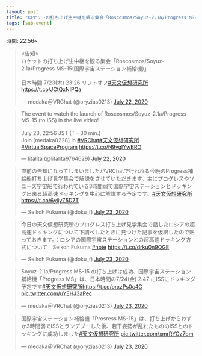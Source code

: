 ```yaml
---
layout: post
title: "ロケットの打ち上げ生中継を観る集会「Roscosmos/Soyuz-2.1a/Progress MS-15(国際宇宙ステーション補給機)」"
tags: [sub-event]
---
```


時間: 22:56~

<blockquote class="twitter-tweet" data-theme="dark"><p lang="ja" dir="ltr">&lt;告知&gt;<br> ロケットの打ち上げ生中継を観る集会「Roscosmos/Soyuz-2.1a/Progress MS-15(国際宇宙ステーション補給機)」<br><br>日本時間 7/23(木) 23:26 リフトオフ<a href="https://twitter.com/hashtag/%E5%A4%A9%E6%96%87%E4%BB%AE%E6%83%B3%E7%A0%94%E7%A9%B6%E6%89%80?src=hash&amp;ref_src=twsrc%5Etfw">#天文仮想研究所</a><a href="https://t.co/JCtQxNIPQa">https://t.co/JCtQxNIPQa</a></p>&mdash; medaka＠VRChat (@oryzias0213) <a href="https://twitter.com/oryzias0213/status/1285874922993053697?ref_src=twsrc%5Etfw">July 22, 2020</a></blockquote> <script async src="https://platform.twitter.com/widgets.js" charset="utf-8"></script>

<blockquote class="twitter-tweet" data-theme="dark"><p lang="en" dir="ltr">The event to watch the launch of Roscosmos/Soyuz-2.1a/Progress MS-15 (to ISS) in the live video!<br><br>July 23, 22:56 JST (T - 30 min.)<br>Join [medaka0228] in <a href="https://twitter.com/hashtag/VRChat?src=hash&amp;ref_src=twsrc%5Etfw">#VRChat</a><a href="https://twitter.com/hashtag/%E5%A4%A9%E6%96%87%E4%BB%AE%E6%83%B3%E7%A0%94%E7%A9%B6%E6%89%80?src=hash&amp;ref_src=twsrc%5Etfw">#天文仮想研究所</a> <a href="https://twitter.com/hashtag/VirtualSpaceProgram?src=hash&amp;ref_src=twsrc%5Etfw">#VirtualSpaceProgram</a> <a href="https://t.co/N9vglYwBRO">https://t.co/N9vglYwBRO</a></p>&mdash; litalita (@litalita9764629) <a href="https://twitter.com/litalita9764629/status/1285895733338497024?ref_src=twsrc%5Etfw">July 22, 2020</a></blockquote> <script async src="https://platform.twitter.com/widgets.js" charset="utf-8"></script>

<blockquote class="twitter-tweet" data-theme="dark"><p lang="ja" dir="ltr">直前の告知になってしまいましたがVRChatで行われる今晩のProgress補給船打ち上げ見学集会で解説をさせていただきます。主にプログレスやソユーズ宇宙船で行われている3時間弱で国際宇宙ステーションとドッキング出来る超高速ドッキングを中心に解説する予定です。<a href="https://twitter.com/hashtag/%E5%A4%A9%E6%96%87%E4%BB%AE%E6%83%B3%E7%A0%94%E7%A9%B6%E6%89%80?src=hash&amp;ref_src=twsrc%5Etfw">#天文仮想研究所</a> <a href="https://t.co/6yiiyZ5D7T">https://t.co/6yiiyZ5D7T</a></p>&mdash; Seikoh Fukuma (@doku_f) <a href="https://twitter.com/doku_f/status/1286217242577735680?ref_src=twsrc%5Etfw">July 23, 2020</a></blockquote> <script async src="https://platform.twitter.com/widgets.js" charset="utf-8"></script>

<blockquote class="twitter-tweet" data-theme="dark"><p lang="ja" dir="ltr">今日の天文仮想研究所のプログレス打ち上げ見学集会で話したロシアの超高速ドッキングについて下調べしたときに見つけた記事を仮訳したので貼っておきます。：ロシアの国際宇宙ステーションとの超高速ドッキング方式について｜Seikoh Fukuma <a href="https://twitter.com/hashtag/note?src=hash&amp;ref_src=twsrc%5Etfw">#note</a> <a href="https://t.co/drku0n9QGE">https://t.co/drku0n9QGE</a></p>&mdash; Seikoh Fukuma (@doku_f) <a href="https://twitter.com/doku_f/status/1286329328666472454?ref_src=twsrc%5Etfw">July 23, 2020</a></blockquote> <script async src="https://platform.twitter.com/widgets.js" charset="utf-8"></script>

<blockquote class="twitter-tweet" data-theme="dark"><p lang="ja" dir="ltr">Soyuz-2.1a/Progress MS-15 の打ち上げは成功、国際宇宙ステーション補給機「Progress MS」は、日本時間の7/24(金) 2:47 にISSにドッキング予定です<a href="https://twitter.com/hashtag/%E5%A4%A9%E6%96%87%E4%BB%AE%E6%83%B3%E7%A0%94%E7%A9%B6%E6%89%80?src=hash&amp;ref_src=twsrc%5Etfw">#天文仮想研究所</a><a href="https://t.co/orxzPs0c4C">https://t.co/orxzPs0c4C</a> <a href="https://t.co/uYEHJ3aPec">pic.twitter.com/uYEHJ3aPec</a></p>&mdash; medaka＠VRChat (@oryzias0213) <a href="https://twitter.com/oryzias0213/status/1286336697475764226?ref_src=twsrc%5Etfw">July 23, 2020</a></blockquote> <script async src="https://platform.twitter.com/widgets.js" charset="utf-8"></script>

<blockquote class="twitter-tweet" data-theme="dark"><p lang="ja" dir="ltr">国際宇宙ステーション補給機「Prosress MS-15」は、打ち上げからわずか3時間弱でISSとランデブーした後、若干姿勢が乱れたもののISSとのドッキングに成功しました<a href="https://twitter.com/hashtag/%E5%A4%A9%E6%96%87%E4%BB%AE%E6%83%B3%E7%A0%94%E7%A9%B6%E6%89%80?src=hash&amp;ref_src=twsrc%5Etfw">#天文仮想研究所</a> <a href="https://t.co/xmrRYOz7bm">pic.twitter.com/xmrRYOz7bm</a></p>&mdash; medaka＠VRChat (@oryzias0213) <a href="https://twitter.com/oryzias0213/status/1286363829580886016?ref_src=twsrc%5Etfw">July 23, 2020</a></blockquote> <script async src="https://platform.twitter.com/widgets.js" charset="utf-8"></script>